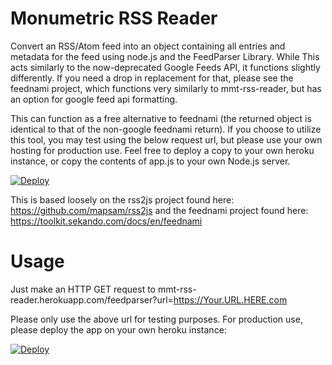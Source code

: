# Monumetric RSS Reader

Convert an RSS/Atom feed into an object containing all entries and metadata for the feed using node.js and the FeedParser Library. While This acts similarly to the now-deprecated Google Feeds API, it functions slightly differently. If you need a drop in replacement for that, please see the feednami project, which functions very similarly to mmt-rss-reader, but has an option for google feed api formatting.

This can function as a free alternative to feednami (the returned object is identical to that of the non-google feednami return). If you choose to utilize this tool, you may test using the below request url, but please use your own hosting for production use. Feel free to deploy a copy to your own heroku instance, or copy the contents of app.js to your own Node.js server.

[![Deploy](https://www.herokucdn.com/deploy/button.svg)](https://heroku.com/deploy)

This is based loosely on the rss2js project found here: https://github.com/mapsam/rss2js and the feednami project found here: https://toolkit.sekando.com/docs/en/feednami



# Usage

Just make an HTTP GET request to mmt-rss-reader.herokuapp.com/feedparser?url=https://Your.URL.HERE.com

Please only use the above url for testing purposes. For production use, please deploy the app on your own heroku instance:

[![Deploy](https://www.herokucdn.com/deploy/button.svg)](https://heroku.com/deploy)

